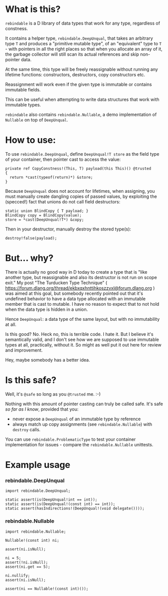 # What is this?

`rebindable` is a D library of data types that work for any type, regardless of constness.

It contains a helper type, `rebindable.DeepUnqual`, that takes an arbitrary type `T` and produces a "primitive mutable
type", of an "equivalent" type to `T` - with pointers in all the right places so that when you allocate an array of it,
the garbage collector will still scan its actual references and skip non-pointer data.

At the same time, this type will be freely reassignable without running any lifetime functions: constructors,
destructors, copy constructors etc.

Reassignment will work even if the given type is immutable or contains immutable fields.

This can be useful when attempting to write data structures that work with immutable types.

`rebindable` also contains `rebindable.Nullable`, a demo implementation of `Nullable` on top of `DeepUnqual`.

# How to use:

To use `rebindable.DeepUnqual`, define `DeepUnqual!T store` as the field type of your container,
then pointer cast to access the value:

```
private ref CopyConstness!(This, T) payload(this This)() @trusted
{
  return *cast(typeof(return)*) &store;
}
```

Because `DeepUnqual` does not account for lifetimes, when assigning, you must manually create dangling copies of
passed values, by exploiting the (specced!) fact that unions do not call field destructors:

```
static union BlindCopy { T payload; }
BlindCopy copy = BlindCopy(value);
store = *cast(DeepUnqual!T*) &copy;
```

Then in your destructor, manually destroy the stored type(s):

```
destroy!false(payload);
```

# But... why?

There is actually no good way in D today to create a type that is "like another type, but reassignable and
also its destructor is not run on scope exit." My post "The Turducken Type Technique" (
  https://forum.dlang.org/thread/ekbxqxhnttihkoszzvxl@forum.dlang.org ) was aimed at this goal, but somebody
recently pointed out that it's undefined behavior to have a data type allocated with an immutable member that is
cast to mutable. I have no reason to expect that to not hold when the data type is hidden in a union.

Hence `DeepUnqual`: a data type of the same layout, but with no immutability at all.

Is this good? No. Heck no, this is terrible code. I hate it. But I believe it's semantically valid, and I don't see
how we are supposed to use immutable types at all, practically, without it. So might as well put it out here
for review and improvement.

Hey, maybe somebody has a better idea.

# Is this safe?

Well, it's `@safe` so long as you `@trusted` me. :-)

Nothing with this amount of pointer casting can truly be called safe. It's safe *so far as I know*, provided that you:

- never expose a `DeepUnqual` of an immutable type by reference
- always match up copy assignments (see `rebindable.Nullable`) with `destroy` calls.

You can use `rebindable.ProblematicType` to test your container implementation for issues - compare the
`rebindable.Nullable` unittests.

# Example usage

### rebindable.DeepUnqual

```
import rebindable.DeepUnqual;

static assert(is(DeepUnqual!int == int));
static assert(is(DeepUnqual!(const int) == int));
static assert(hasIndirections!(DeepUnqual!(void delegate())));
```

### rebindable.Nullable

```
import rebindable.Nullable;

Nullable!(const int) ni;

assert(ni.isNull);

ni = 5;
assert(!ni.isNull);
assert(ni.get == 5);

ni.nullify;
assert(ni.isNull);

assert(ni == Nullable!(const int)());
```
